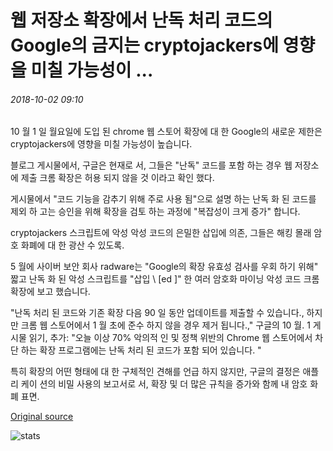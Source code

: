 # 웹 저장소 확장에서 난독 처리 코드의 Google의 금지는 cryptojackers에 영향을 미칠 가능성이 ...

###### 2018-10-02 09:10

10 월 1 일 월요일에 도입 된 chrome 웹 스토어 확장에 대 한 Google의 새로운 제한은 cryptojackers에 영향을 미칠 가능성이 높습니다.

블로그 게시물에서, 구글은 현재로 서, 그들은 "난독" 코드를 포함 하는 경우 웹 저장소에 제출 크롬 확장은 허용 되지 않을 것 이라고 확인 했다.

게시물에서 "코드 기능을 감추기 위해 주로 사용 됨"으로 설명 하는 난독 화 된 코드를 제외 하 고는 승인을 위해 확장을 검토 하는 과정에 "복잡성이 크게 증가" 합니다.

cryptojackers 스크립트에 악성 악성 코드의 은밀한 삽입에 의존, 그들은 해킹 몰래 암호 화폐에 대 한 광산 수 있도록.

5 월에 사이버 보안 회사 radware는 "Google의 확장 유효성 검사를 우회 하기 위해" 짧고 난독 화 된 악성 스크립트를 "삽입 \ [ed \]" 한 여러 암호화 마이닝 악성 코드 크롬 확장에 보고 했습니다.

"난독 처리 된 코드와 기존 확장 다음 90 일 동안 업데이트를 제출할 수 있습니다., 하지만 크롬 웹 스토어에서 1 월 초에 준수 하지 않을 경우 제거 됩니다.," 구글의 10 월. 1 게시물 읽기, 추가: "오늘 이상 70% 악의적 인 및 정책 위반의 Chrome 웹 스토어에서 차단 하는 확장 프로그램에는 난독 처리 된 코드가 포함 되어 있습니다. "

특히 확장의 어떤 형태에 대 한 구체적인 견해를 언급 하지 않지만, 구글의 결정은 애플 리 케이 션의 비밀 사용의 보고서로 서, 확장 및 더 많은 규칙을 증가와 함께 내 암호 화폐 표면.

[Original source](https://cointelegraph.com/news/googles-ban-of-obfuscated-code-from-web-store-extensions-likely-to-affect-cryptojackers)

![stats](https://c.statcounter.com/11760860/0/a89fa40b/1/ "stats")